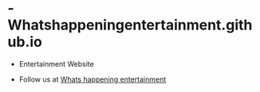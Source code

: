 # -Whatshappeningentertainment.github.io
 

- Entertainment Website

- Follow us at [Whats happening entertainment](https://instagram.con/whatshappening.ent)
